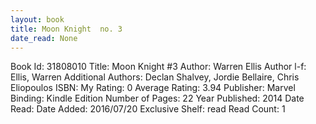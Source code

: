 ```yaml
---
layout: book
title: Moon Knight  no. 3
date_read: None
---
```


Book Id: 31808010
Title: Moon Knight #3
Author: Warren Ellis
Author l-f: Ellis, Warren
Additional Authors: Declan Shalvey, Jordie Bellaire, Chris Eliopoulos
ISBN: 
My Rating: 0
Average Rating: 3.94
Publisher: Marvel
Binding: Kindle Edition
Number of Pages: 22
Year Published: 2014
Date Read: 
Date Added: 2016/07/20
Exclusive Shelf: read
Read Count: 1

